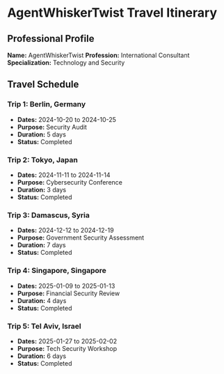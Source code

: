 # AgentWhiskerTwist Travel Itinerary

## Professional Profile
**Name:** AgentWhiskerTwist
**Profession:** International Consultant
**Specialization:** Technology and Security

## Travel Schedule

### Trip 1: Berlin, Germany
- **Dates:** 2024-10-20 to 2024-10-25
- **Purpose:** Security Audit
- **Duration:** 5 days
- **Status:** Completed

### Trip 2: Tokyo, Japan
- **Dates:** 2024-11-11 to 2024-11-14
- **Purpose:** Cybersecurity Conference
- **Duration:** 3 days
- **Status:** Completed

### Trip 3: Damascus, Syria
- **Dates:** 2024-12-12 to 2024-12-19
- **Purpose:** Government Security Assessment
- **Duration:** 7 days
- **Status:** Completed

### Trip 4: Singapore, Singapore
- **Dates:** 2025-01-09 to 2025-01-13
- **Purpose:** Financial Security Review
- **Duration:** 4 days
- **Status:** Completed

### Trip 5: Tel Aviv, Israel
- **Dates:** 2025-01-27 to 2025-02-02
- **Purpose:** Tech Security Workshop
- **Duration:** 6 days
- **Status:** Completed

